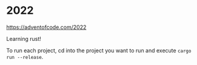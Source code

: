 # 2022

https://adventofcode.com/2022

Learning rust!

To run each project, cd into the project you want to run and execute `cargo run --release`.

